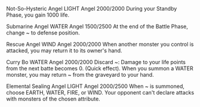 Not-So-Hysteric Angel
LIGHT
Angel
2000/2000
During your Standby Phase, you gain 1000 life.

Submarine Angel
WATER
Angel
1500/2500
At the end of the Battle Phase, change ~ to defense position.

Rescue Angel
WIND
Angel
2000/2000
When another monster you control is attacked, you may return it to its owner's hand.

Curry Bo
WATER
Angel
2000/2000
Discard ~: Damage to your life points from the next batte becomes 0. (Quick effect).
When you summon a WATER monster, you may return ~ from the graveyard to your hand.

Elemental Sealing Angel
LIGHT
Angel
2000/2500
When ~ is summoned, choose EARTH, WATER, FIRE, or WIND.
Your opponent can't declare attacks with monsters of the chosen attribute.
